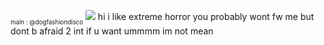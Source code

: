 <sub><sub>main : @dogfashiondisco</sub></sub>
![](https://files.catbox.moe/jxdboi.jpg)
hi i like extreme horror you probably wont fw me but dont b afraid 2 int if u want ummmm im not mean
